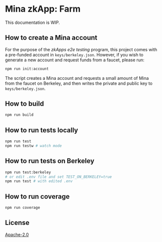# Mina zkApp: Farm

This documentation is WIP.

## How to create a Mina account

For the purpose of the _zkApps e2e testing_ program, this project comes with a pre-funded account in `keys/berkeley.json`. However, if you wish to generate a new account and request funds from a faucet, please run:

```sh
npm run init:account
```

The script creates a Mina account and requests a small amount of Mina from the faucet on Berkeley, and then writes the private and public key to `keys/berkeley.json`.

## How to build

```sh
npm run build
```

## How to run tests locally

```sh
npm run test
npm run testw # watch mode
```

## How to run tests on Berkeley

```sh
npm run test:berkeley
# or edit .env file and set TEST_ON_BERKELEY=true
npm run test # with edited .env
```

## How to run coverage

```sh
npm run coverage
```

## License

[Apache-2.0](LICENSE)
